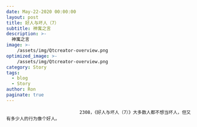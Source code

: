 ```yaml
---
date: May-22-2020 00:00:00
layout: post
title: 好人与坏人（7）
subtitle: 神寓之言
description: >-
  神寓之言
image: >-
    /assets/img/Qtcreator-overview.png
optimized_image: >-
    /assets/img/Qtcreator-overview.png
category: Story
tags:
  - blog
  - Story
author: Ron
paginate: true
---
```


							　　2308，《好人与坏人（7）》大多数人都不想当坏人，但又有多少人的行为像个好人。
							
							
						